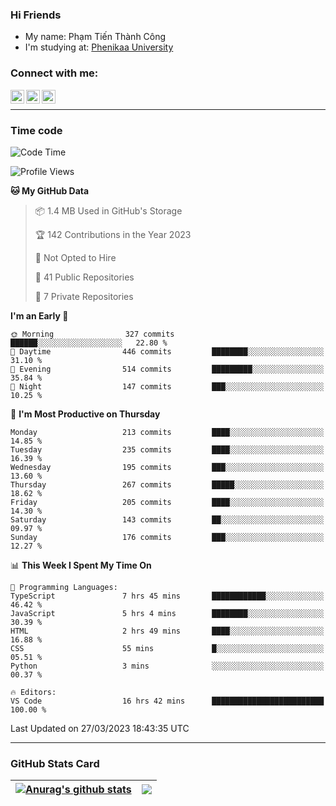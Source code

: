 ### Hi Friends

- My name: Phạm Tiến Thành Công
- I'm studying at: [Phenikaa University]


### Connect with me:
[<img align="left" alt="PhamTienThanhCong | Facebook" width="22px" src="https://upload.wikimedia.org/wikipedia/commons/thumb/1/16/Facebook-icon-1.png/640px-Facebook-icon-1.png" />][facebook]
[<img align="left" alt="PhamTienThanhCong | Zalo" width="22px" src="https://www.anphatpc.com.vn/template/anphat_2020v2/images/icon-zalo.jpg" />][zalo]
[<img align="left" alt="PhamTienThanhCong | LinkedIn" width="22px" src="https://cdn3.iconfinder.com/data/icons/inficons/512/linkedin.png" />][linkedin]

<br />

---

### Time code

<!--START_SECTION:waka-->
![Code Time](http://img.shields.io/badge/Code%20Time-955%20hrs%2035%20mins-blue)

![Profile Views](http://img.shields.io/badge/Profile%20Views-21-blue)

**🐱 My GitHub Data** 

> 📦 1.4 MB Used in GitHub's Storage 
 > 
> 🏆 142 Contributions in the Year 2023
 > 
> 🚫 Not Opted to Hire
 > 
> 📜 41 Public Repositories 
 > 
> 🔑 7 Private Repositories 
 > 
**I'm an Early 🐤** 

```text
🌞 Morning                327 commits         ██████░░░░░░░░░░░░░░░░░░░   22.80 % 
🌆 Daytime                446 commits         ████████░░░░░░░░░░░░░░░░░   31.10 % 
🌃 Evening                514 commits         █████████░░░░░░░░░░░░░░░░   35.84 % 
🌙 Night                  147 commits         ███░░░░░░░░░░░░░░░░░░░░░░   10.25 % 
```
📅 **I'm Most Productive on Thursday** 

```text
Monday                   213 commits         ████░░░░░░░░░░░░░░░░░░░░░   14.85 % 
Tuesday                  235 commits         ████░░░░░░░░░░░░░░░░░░░░░   16.39 % 
Wednesday                195 commits         ███░░░░░░░░░░░░░░░░░░░░░░   13.60 % 
Thursday                 267 commits         █████░░░░░░░░░░░░░░░░░░░░   18.62 % 
Friday                   205 commits         ████░░░░░░░░░░░░░░░░░░░░░   14.30 % 
Saturday                 143 commits         ██░░░░░░░░░░░░░░░░░░░░░░░   09.97 % 
Sunday                   176 commits         ███░░░░░░░░░░░░░░░░░░░░░░   12.27 % 
```


📊 **This Week I Spent My Time On** 

```text
💬 Programming Languages: 
TypeScript               7 hrs 45 mins       ████████████░░░░░░░░░░░░░   46.42 % 
JavaScript               5 hrs 4 mins        ████████░░░░░░░░░░░░░░░░░   30.39 % 
HTML                     2 hrs 49 mins       ████░░░░░░░░░░░░░░░░░░░░░   16.88 % 
CSS                      55 mins             █░░░░░░░░░░░░░░░░░░░░░░░░   05.51 % 
Python                   3 mins              ░░░░░░░░░░░░░░░░░░░░░░░░░   00.37 % 

🔥 Editors: 
VS Code                  16 hrs 42 mins      █████████████████████████   100.00 % 
```


 Last Updated on 27/03/2023 18:43:35 UTC
<!--END_SECTION:waka-->

---

### GitHub Stats Card

| <a href="https://github.com/phamtienthanhcong"><img align="center" src="https://github-readme-stats.vercel.app/api?username=PhamTienThanhCong&show_icons=true&include_all_commits=true&theme=buefy&hide_border=true&theme=ocean_dark" alt="Anurag's github stats" /></a> | <a href="https://github.com/phamtienthanhcong"><img align="center" src="https://github-readme-stats.vercel.app/api/top-langs/?username=PhamTienThanhCong&layout=compact&theme=buefy&hide_border=true&theme=ocean_dark" /></a> |
| ------------- | ------------- |

[Phenikaa University]: https://phenikaa-uni.edu.vn/vi
[facebook]: https://www.facebook.com/phamtienthanhcong
[linkedin]: https://linkedin.com/in/phamtienthanhcong
[zalo]: https://zalo.me/0396396332
[tiktok]: https://www.tiktok.com/@phamtienthanhcong
[web]: https://github.com/PhamTienThanhCong/web_dev
[min project]: https://github.com/PhamTienThanhCong/Project-Of-Web
[c and cpp]: https://github.com/PhamTienThanhCong/Code_C_and_Cpro
[python]: https://github.com/PhamTienThanhCong/Python_beginer
